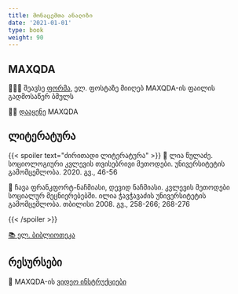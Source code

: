 ```yaml
---
title: მონაცემთა ანალიზი
date: '2021-01-01'
type: book
weight: 90
---
```




## MAXQDA

👩🏻‍💻 შეავსე [ფორმა](https://www.maxqda.com/trial), ელ. ფოსტაზე მიიღებ MAXQDA-ის ფაილის გადმოსაწერ ბმულს

🧑‍💻 [დააყენე](https://www.youtube.com/watch?v=JG7Uq_JFDzE) MAXQDA

## ლიტერატურა

{{< spoiler text="ძირითადი ლიტერატურა" >}}
📘 ლია წულაძე. სოციოლოგიური კვლევის თვისებრივი მეთოდები. უნივერსიტეტის გამომცემლობა. 2020. გვ., 46-56

📘 ჩავა ფრანკფორტ-ნაჩმიასი, დევიდ ნაჩმიასი. კვლევის მეთოდები სოციალურ მეცნიერებებში. ილია ჭავჭავაძის უნივერსიტეტის გამომცემლობა. თბილისი 2008. გვ., 258-266; 268-276

{{< /spoiler >}}

[📚 ელ. ბიბლიოთეკა](https://drive.google.com/drive/folders/14XCctw4mjJ4SWiFpQpUqQ6suK9XfqpS8?usp=sharing)


## რესურსები 

🎥 MAXQDA-ის [ვიდეო ინსტრუქციები](https://www.youtube.com/c/MAXQDA-Tutorials/videos)
